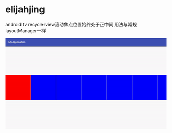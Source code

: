 # elijahjing
android tv recyclerview滚动焦点位置始终处于正中间 
用法与常规layoutManager一样

 ![image](https://github.com/elijahjing/elijahjing/blob/master/ezgif-5-0706215fad99.gif)
